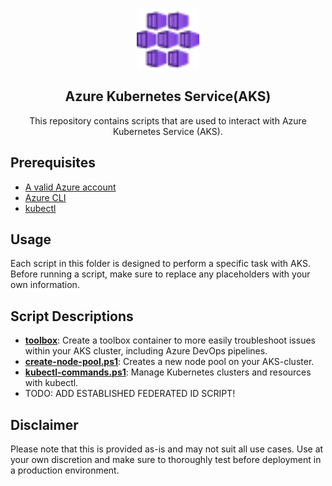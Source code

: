 <p align="center">
 <img width="100px" src=".images/azure-kubernetes-services.svg" align="center" alt="Azure Kubernetes Service" />
 <h2 align="center">Azure Kubernetes Service(AKS)</h2>
 <p align="center">This repository contains scripts that are used to interact with Azure Kubernetes Service (AKS).</p>
</p>

## Prerequisites

- [A valid Azure account][azure-account]
- [Azure CLI][azure-cli]
- [kubectl][kubectl]

## Usage
Each script in this folder is designed to perform a specific task with AKS. Before running a script, make sure to replace any placeholders with your own information.

## Script Descriptions

- **[toolbox]**: Create a toolbox container to more easily troubleshoot issues within your AKS cluster, including Azure DevOps pipelines.
- **[create-node-pool.ps1]**:  Creates a new node pool on your AKS-cluster.
- **[kubectl-commands.ps1]**: Manage Kubernetes clusters and resources with kubectl.
- TODO: ADD ESTABLISHED FEDERATED ID SCRIPT!

## Disclaimer
Please note that this is provided as-is and may not suit all use cases. Use at your own discretion and make sure to thoroughly test before deployment in a production environment.

[azure-account]: https://azure.microsoft.com/en-us/free
[azure-cli]: https://docs.microsoft.com/en-us/cli/azure
[create-node-pool.ps1]:create-node-pool.ps1
[kubectl]:https://kubernetes.io/docs/tasks/tools/
[toolbox]:toolbox
[kubectl-commands.ps1]:kubectl-commands.ps1
